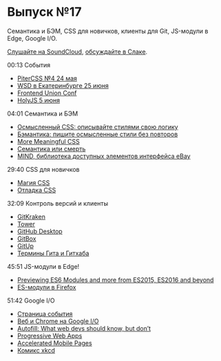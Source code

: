 # Выпуск №17

Семантика и БЭМ, CSS для новичков, клиенты для Git, JS-модули в Edge, Google I/O.

[Слушайте на SoundCloud](https://soundcloud.com/web-standards/episode-17), [обсуждайте в Слаке](https://web-standards.slack.com/messages/podcast/).

00:13 События

- [PiterCSS №4 24 мая](https://pitercss.timepad.ru/event/331983/)
- [WSD в Екатеринбурге 25 июня](https://wsd.events/2016/06/25/)
- [Frontend Union Conf](http://frontend-union.co/)
- [HolyJS 5 июня](http://holyjs.ru/)

04:01 Семантика и БЭМ

- [Осмысленный CSS: описывайте стилями свою логику](http://css-live.ru/articles/osmyslennyj-css-opisyvajte-stilyami-svoyu-logiku.html)
- [Бэмантика: пишите осмысленные стили без повторов](http://css-live.ru/articles/bemantika-pishite-osmyslennye-stili-bez-povtorov.html)
- [More Meaningful CSS](http://snook.ca/archives/html_and_css/more-meaningful-css)
- [Семантика или смерть](https://events.yandex.ru/lib/talks/1520/)
- [MIND, библиотека доступных элементов интерфейса eBay](http://ianmcburnie.github.io/mindpatterns/)

29:40 CSS для новичков

- [Магия CSS](https://webref.ru/layout/magic-of-css)
- [Отладка CSS](https://benfrain.com/debugging-css/)

32:09 Контроль версий и клиенты

- [GitKraken](https://www.gitkraken.com/)
- [Tower](https://www.git-tower.com/)
- [GitHub Desktop](https://desktop.github.com/)
- [GitBox](http://gitboxapp.com/)
- [GitUp](http://gitup.co/)
- [Термины Гита и Гитхаба](https://github.com/web-standards-ru/dictionary/issues/234)

45:51 JS-модули в Edge!

- [Previewing ES6 Modules and more from ES2015, ES2016 and beyond](https://blogs.windows.com/msedgedev/2016/05/17/es6-modules-and-beyond/)
- [ES-модули в Firefox](https://twitter.com/jlongster/status/732645925978550272)

51:42 Google I/O

- [Страница события](https://events.google.com/io2016/)
- [Веб и Chrome на Google I/O](https://www.youtube.com/playlist?list=PLNYkxOF6rcIDz1TzmmMRBC-kd8zPRTQIP)
- [Autofill: What web devs should know, but don’t](http://blog.cloudfour.com/autofill-what-web-devs-should-know-but-dont/)
- [Progressive Web Apps](https://developers.google.com/web/progressive-web-apps/)
- [Accelerated Mobile Pages](https://www.ampproject.org/)
- [Комикс xkcd](https://xkcd.com/1367/)
